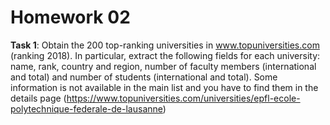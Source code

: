 # Homework 02


**Task 1**: Obtain the 200 top-ranking universities in  www.topuniversities.com (ranking 2018). In particular, extract the following fields for each university: name, rank, country and region, number of faculty members (international and total) and number of students (international and total). Some information is not available in the main list and you have to find them in the details page (https://www.topuniversities.com/universities/epfl-ecole-polytechnique-federale-de-lausanne)

